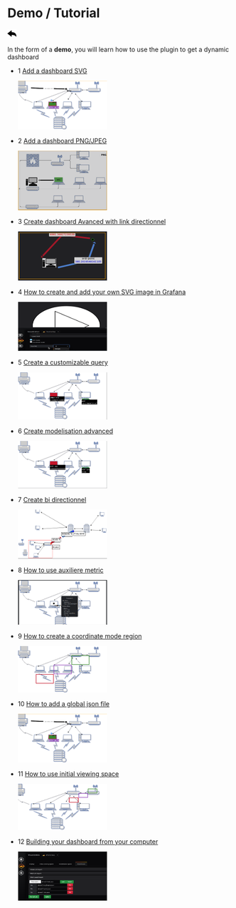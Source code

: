 # Demo / Tutorial
 
[![](../../screenshots/other/Go-back.png)](../../README.md)
 
In the form of a **demo**, you will learn how to use the plugin to get a dynamic dashboard


- 1 [Add a dashboard SVG](tutorial01.md)

    [![demo1](../../screenshots/demo/demo01.png)](tutorial01.md)

- 2 [Add a dashboard PNG/JPEG](tutorial02.md)

    [![demo2](../../screenshots/demo/demo02.png)](tutorial02.md)
    
- 3 [Create dashboard Avanced with link directionnel](tutorial03.md)

    [![demo3](../../screenshots/demo/demo03.png)](tutorial03.md)

- 4 [How to create and add your own SVG image in Grafana](tutorial04.md)

    [![demo4](../../screenshots/demo/demo04.png)](tutorial04.md)

- 5 [Create a customizable query](tutorial05.md)

    [![demo5](../../screenshots/demo/demo05.png)](tutorial05.md)

- 6 [Create modelisation advanced](tutorial06.md)

    [![demo6](../../screenshots/demo/demo06.png)](tutorial06.md)

- 7 [Create bi directionnel](tutorial07.md)

    [![demo7](../../screenshots/demo/demo07.png)](tutorial07.md)

- 8 [How to use auxiliere metric](tutorial08.md)

    [![demo8](../../screenshots/demo/demo08.png)](tutorial08.md)

- 9 [How to create a coordinate mode region](tutorial09.md)

    [![demo9](../../screenshots/demo/demo09.png)](tutorial09.md)

- 10 [How to add a global json file ](tutorial10.md)

    [![demo10](../../screenshots/demo/demo01.png)](tutorial10.md)

- 11 [How to use initial viewing space](tutorial11.md)

    [![demo11](../../screenshots/demo/demo11.png)](tutorial11.md)

- 12 [Building your dashboard from your computer](tutorial12.md)

    [![demo12](../../screenshots/demo/demo12.png)](tutorial12.md)

